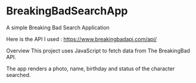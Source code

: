 # BreakingBadSearchApp
A simple Breaking Bad Search Application

Here is the API I used : https://www.breakingbadapi.com/api/

Overview
This project uses JavaScript to fetch data from The BreakingBad API.

The app renders a photo, name, birthday and status of the character searched.

